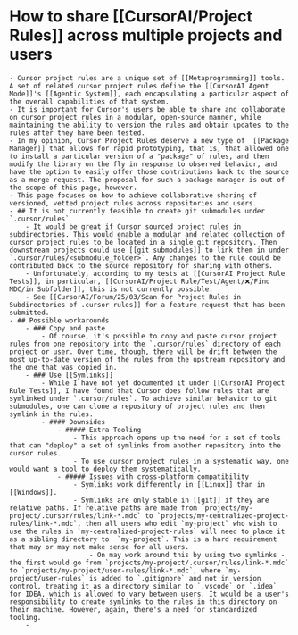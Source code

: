 # How to share [[CursorAI/Project Rules]] across multiple projects and users
	- Cursor project rules are a unique set of [[Metaprogramming]] tools. A set of related cursor project rules define the [[CursorAI Agent Mode]]'s [[Agentic System]], each encapsulating a particular aspect of the overall capabilities of that system.
	- It is important for Cursor's users be able to share and collaborate on cursor project rules in a modular, open-source manner, while maintaining the ability to version the rules and obtain updates to the rules after they have been tested.
	- In my opinion, Cursor Project Rules deserve a new type of  [[Package Manager]] that allows for rapid prototyping, that is, that allowed one to install a particular version of a "package" of rules, and then modify the library on the fly in response to observed behavior, and have the option to easily offer those contributions back to the source as a merge request. The proposal for such a package manager is out of the scope of this page, however.
	- This page focuses on how to achieve collaborative sharing of versioned, vetted project rules across repositories and users.
	- ## It is not currently feasible to create git submodules under `.cursor/rules`
		- It would be great if Cursor sourced project rules in subdirectories. This would enable a modular and related collection of cursor project rules to be located in a single git repository. Then downstream projects could use [[git submodules]] to link them in under `.cursor/rules/<submodule_folder>`. Any changes to the rule could be contributed back to the source repository for sharing with others.
		- Unfortunately, according to my tests at [[CursorAI Project Rule Tests]], in particular, [[CursorAI/Project Rule/Test/Agent/❌/Find MDC/in Subfolder]], this is not currently possible.
		- See [[CursorAI/Forum/25/03/Scan for Project Rules in Subdirectories of .cursor rules]] for a feature request that has been submitted.
	- ## Possible workarounds
		- ### Copy and paste
			- Of course, it's possible to copy and paste cursor project rules from one repository into the `.cursor/rules` directory of each project or user. Over time, though, there will be drift between the most up-to-date version of the rules from the upstream repository and the one that was copied in.
		- ### Use [[Symlinks]]
			- While I have not yet documented it under [[CursorAI Project Rule Tests]], I have found that Cursor does follow rules that are symlinked under `.cursor/rules`. To achieve similar behavior to git submodules, one can clone a repository of project rules and then symlink in the rules.
			- #### Downsides
				- ##### Extra Tooling
					- This approach opens up the need for a set of tools that can "deploy" a set of symlinks from another repository into the cursor rules.
					- To use cursor project rules in a systematic way, one would want a tool to deploy them systematically.
				- ##### Issues with cross-platform compatibility
					- Symlinks work differently in [[Linux]] than in [[Windows]].
					- Symlinks are only stable in [[git]] if they are relative paths. If relative paths are made from `projects/my-project/.cursor/rules/link-*.mdc` to `projects/my-centralized-project-rules/link-*.mdc`, then all users who edit `my-project` who wish to use the rules in `my-centralized-project-rules` will need to place it as a sibling directory to  `my-project`. This is a hard requirement that may or may not make sense for all users.
						- On may work around this by using two symlinks - the first would go from `projects/my-project/.cursor/rules/link-*.mdc` to `projects/my-project/user-rules/link-*.mdc`, where `my-project/user-rules` is added to `.gitignore` and not in version control, treating it as a directory similar to `.vscode` or `.idea` for IDEA, which is allowed to vary between users. It would be a user's responsibility to create symlinks to the rules in this directory on their machine. However, again, there's a need for standardized tooling.
		-